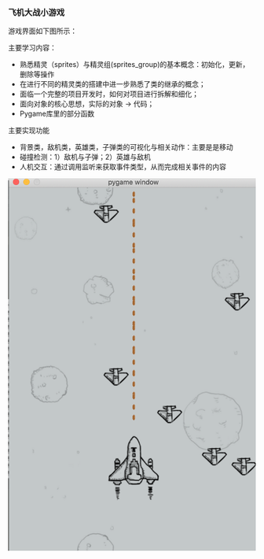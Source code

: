 ### 飞机大战小游戏

游戏界面如下图所示：

主要学习内容：
- 熟悉精灵（sprites）与精灵组(sprites_group)的基本概念：初始化，更新，删除等操作
- 在进行不同的精灵类的搭建中进一步熟悉了类的继承的概念；
- 面临一个完整的项目开发时，如何对项目进行拆解和细化；
- 面向对象的核心思想，实际的对象 -> 代码；
- Pygame库里的部分函数

主要实现功能
- 背景类，敌机类，英雄类，子弹类的可视化与相关动作：主要是是移动
- 碰撞检测：1）敌机与子弹；2）英雄与敌机
- 人机交互：通过调用监听来获取事件类型，从而完成相关事件的内容

![image](https://github.com/zhaohyin/The_War_of_Airplane/blob/master/PIC/GUI.png)

